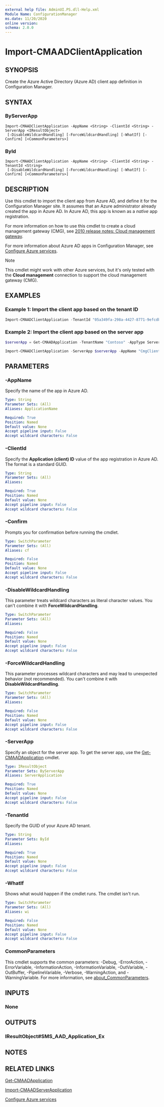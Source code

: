 ```yaml
---
external help file: AdminUI.PS.dll-Help.xml
Module Name: ConfigurationManager
ms.date: 11/20/2020
online version:
schema: 2.0.0
---
```


# Import-CMAADClientApplication

## SYNOPSIS

Create the Azure Active Directory (Azure AD) client app definition in Configuration Manager.

## SYNTAX

### ByServerApp
```
Import-CMAADClientApplication -AppName <String> -ClientId <String> -ServerApp <IResultObject>
 [-DisableWildcardHandling] [-ForceWildcardHandling] [-WhatIf] [-Confirm] [<CommonParameters>]
```

### ById
```
Import-CMAADClientApplication -AppName <String> -ClientId <String> -TenantId <String>
 [-DisableWildcardHandling] [-ForceWildcardHandling] [-WhatIf] [-Confirm] [<CommonParameters>]
```

## DESCRIPTION

Use this cmdlet to import the client app from Azure AD, and define it for the Configuration Manager site. It assumes that an Azure administrator already created the app in Azure AD. In Azure AD, this app is known as a _native_ app registration.

For more information on how to use this cmdlet to create a cloud management gateway (CMG), see [2010 release notes: Cloud management gateway](/powershell/sccm/2010-release-notes#cloud-management-gateway).

For more information about Azure AD apps in Configuration Manager, see [Configure Azure services](/mem/configmgr/core/servers/deploy/configure/azure-services-wizard).

> [!NOTE]
> This cmdlet might work with other Azure services, but it's only tested with the **Cloud management** connection to support the cloud management gateway (CMG).

## EXAMPLES

### Example 1: Import the client app based on the tenant ID

```powershell
Import-CMAADClientApplication -TenantId "05a349fa-298a-4427-8771-9efcdb73431e" -AppName "CmgClientApp" -ClientId "cf114f48-88db-4829-ac45-0c186e86dbf6"
```

### Example 2: Import the client app based on the server app

```powershell
$serverApp = Get-CMAADApplication -TenantName "Contoso" -AppType ServerApplication -AppName "CmgServerApp"

Import-CMAADClientApplication -ServerApp $serverApp -AppName "CmgClientApp" -ClientId "cf114f48-88db-4829-ac45-0c186e86dbf6"
```

## PARAMETERS

### -AppName

Specify the name of the app in Azure AD.

```yaml
Type: String
Parameter Sets: (All)
Aliases: ApplicationName

Required: True
Position: Named
Default value: None
Accept pipeline input: False
Accept wildcard characters: False
```

### -ClientId

Specify the **Application (client) ID** value of the app registration in Azure AD. The format is a standard GUID.

```yaml
Type: String
Parameter Sets: (All)
Aliases:

Required: True
Position: Named
Default value: None
Accept pipeline input: False
Accept wildcard characters: False
```

### -Confirm

Prompts you for confirmation before running the cmdlet.

```yaml
Type: SwitchParameter
Parameter Sets: (All)
Aliases: cf

Required: False
Position: Named
Default value: None
Accept pipeline input: False
Accept wildcard characters: False
```

### -DisableWildcardHandling

This parameter treats wildcard characters as literal character values. You can't combine it with **ForceWildcardHandling**.

```yaml
Type: SwitchParameter
Parameter Sets: (All)
Aliases:

Required: False
Position: Named
Default value: None
Accept pipeline input: False
Accept wildcard characters: False
```

### -ForceWildcardHandling

This parameter processes wildcard characters and may lead to unexpected behavior (not recommended). You can't combine it with **DisableWildcardHandling**.

```yaml
Type: SwitchParameter
Parameter Sets: (All)
Aliases:

Required: False
Position: Named
Default value: None
Accept pipeline input: False
Accept wildcard characters: False
```

### -ServerApp

Specify an object for the server app. To get the server app, use the [Get-CMAADApplication](Get-CMAADApplication.md) cmdlet.

```yaml
Type: IResultObject
Parameter Sets: ByServerApp
Aliases: ServerApplication

Required: True
Position: Named
Default value: None
Accept pipeline input: False
Accept wildcard characters: False
```

### -TenantId

Specify the GUID of your Azure AD tenant.

```yaml
Type: String
Parameter Sets: ById
Aliases:

Required: True
Position: Named
Default value: None
Accept pipeline input: False
Accept wildcard characters: False
```

### -WhatIf

Shows what would happen if the cmdlet runs. The cmdlet isn't run.

```yaml
Type: SwitchParameter
Parameter Sets: (All)
Aliases: wi

Required: False
Position: Named
Default value: None
Accept pipeline input: False
Accept wildcard characters: False
```

### CommonParameters
This cmdlet supports the common parameters: -Debug, -ErrorAction, -ErrorVariable, -InformationAction, -InformationVariable, -OutVariable, -OutBuffer, -PipelineVariable, -Verbose, -WarningAction, and -WarningVariable. For more information, see [about_CommonParameters](http://go.microsoft.com/fwlink/?LinkID=113216).

## INPUTS

### None
## OUTPUTS

### IResultObject#SMS_AAD_Application_Ex
## NOTES

## RELATED LINKS

[Get-CMAADApplication](Get-CMAADApplication.md)

[Import-CMAADServerApplication](Import-CMAADServerApplication.md)

[Configure Azure services](/mem/configmgr/core/servers/deploy/configure/azure-services-wizard)
